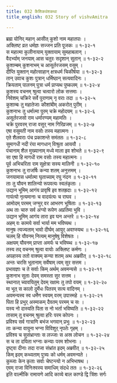 ```yaml
---
title: 032 कैशिकवंशकथा
title_english: 032 Story of vishvAmitra 

---
```

ब्रह्म योनिर् महान् आसीत् कुशो नाम महातपाः ।  
अक्लिष्ट व्रत धर्मज्ञः सज्जन प्रति पूजकः ॥ १-३२-१  
स महात्मा कुलीनायाम् युक्तायाम् सुमहाबलान् ।  
वैदर्भ्याम् जनयाम् आस चतुरः सदृशान् सुतान् ॥ १-३२-२  
कुशाम्बम् कुशनाभम् च आसूर्तरजसम् वसुम् ।  
दीप्ति युक्तान् महोत्साहान् क्षत्रधर्म चिकीर्षया ॥ १-३२-३  
तान् उवाच कुशः पुत्रान् धर्मिष्ठान् सत्यवादिनः ।  
क्रियताम् पालनम् पुत्रा धर्म प्राप्यथ पुष्कलम् ॥ १-३२-४  
कुशस्य वचनम् श्रुत्वा चत्वारो लोक सत्तमाः ।  
निवेशम् चक्रिरे सर्वे पुराणाम् नृ वराः तदा ॥ १-३२-५  
कुशाम्बः तु महातेजाः कौशांबीम् अकरोत् पुरीम् ।  
कुशनाभः तु धर्मात्मा पुरम् चक्रे महोदयम् ॥ १-३२-६  
असूर्तरजसो राम धर्मारण्यम् महामतिः ।  
चक्रे पुरवरम् राजा वसुर् नाम गिरिव्रजम् ॥ १-३२-७  
एषा वसुमती नाम वसोः तस्य महात्मनः ।  
एते शैलवराः पंच प्रकाशन्ते समंततः ॥ १-३२-८  
सुमागधी नदी रंया मागधान् विश्रुता आययौ ।  
पंचानाम् शैल मुख्यानाम् मध्ये माला इव शोभते ॥ १-३२-९  
सा एषा हि मागधी राम वसोः तस्य महात्मनः ।  
पूर्व अभिचरिता राम सुक्षेत्रा सस्य मालिनी ॥ १-३२-१०  
कुशनाभः तु राजर्षिः कन्या शतम् अनुत्तमम् ।  
जनयामास धर्मात्मा घृताच्याम् रघु नंदन ॥ १-३२-११  
ताः तु यौवन शालिन्यो रूपवत्यः स्वलंकृताः ।  
उद्यान भूमिम् आगंय प्रावृषि इव शतह्रदाः ॥ १-३२-१२  
गायंत्यो नृत्यमानाः च वादयंत्यः च राघव ।  
आमोदम् परमम् जग्मुर् वर आभरण भूषिताः ॥ १-३२-१३  
अथ ताः चारु सर्व अंग्यो रूपेण अप्रतिमा भुवि ।  
उद्यान भूमिम् आगंय तारा इव घन अन्तरे ॥ १-३२-१४  
अहम् वः कामये सर्वा भार्या मम भविष्यथ ।  
मानुषः त्यज्यताम् भावो दीर्घम् आयुर् अवाप्स्यथ ॥ १-३२-१६  
चलम् हि यौवनम् नित्यम् मानुषेषु विशेषतः ।  
अक्षयम् यौवनम् प्राप्ता अमर्यः च भविष्य्थ ॥ १-३२-१७  
तस्य तद् वचनम् श्रुत्वा वायोः अक्लिष्ट कर्मणः ।  
अपहास्य ततो वाक्यम् कन्या शतम् अथ अब्रवीत् ॥ १-३२-१८  
अन्तः चरसि भूतानाम् सर्वेषाम् त्वम् सुर सत्तम ।  
प्रभावज्ञाः च ते सर्वाः किम् अर्थम् अवमन्यसे ॥ १-३२-१९  
कुशनाभ सुताः देवम् समस्ता सुर सत्तम ।  
स्थानात् च्यावयितुम् देवम् रक्षामः तु तपो वयम् ॥ १-३२-२०  
मा भूत् स कालो दुर्मेधः पितरम् सत्य वादिनम् ।  
अवमन्यस्व स्व धर्मेण स्वयम् वरम् उपास्महे ॥ १-३२-२१  
पिता हि प्रभुर् अस्माकम् दैवतम् परमम् च सः ।  
यस्य नो दास्यति पिता स नो भर्ता भविष्यति ॥ १-३२-२२  
तासाम् तु वचनम् श्रुत्वा हरिः परम कोपनः ।  
प्रविश्य सर्व गात्राणि बभंज भगवान् प्रभुः ॥ १-३२-२३  
ताः कन्या वायुना भग्ना विविशुर् नृपतेः गृहम् ।  
प्रविश्य च सुसंभ्रान्ताः स लज्जाः स अस्र लोचन ॥ १-३२-२४  
स च ता दयिता भग्नाः कन्याः परम शोभनाः ।  
दृष्ट्वा दीनाः तदा राजा संभ्रांत इदम् अब्रवीत् ॥ १-३२-२५  
किम् इदम् कथ्यताम् पुत्र्यः को धर्मम् अवमन्यते ।  
कुब्जाः केन कृताः सर्वाः चेष्टन्त्यो न अभिभाषथ ।  
एवम् राजा विनिःश्वस्य समाधिम् संदधे ततः ॥ १-३२-२६  
इति वाल्मीकि रामायणे आदि काव्ये बाल काण्डे द्वि त्रिंशः सर्गः